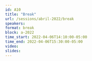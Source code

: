 ```yaml
---
id: A10
title: "Break"
url: /sessions/abril-2022/break
speakers:
format: break
block: a-2022
time_start: 2022-04-06T14:10:00-05:00
time_end: 2022-04-06T15:30:00-05:00
video:
slides:
---
```

